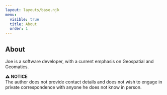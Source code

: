 ```yaml
---
layout: layouts/base.njk
menu:
  visible: true
  title: About
  order: 1
---
```


<h2 id="about">About</h2>

Joe is a software developer, with a current emphasis on Geospatial and
Geomatics.

<section class="notice">
    <b>⚠️ NOTICE</b>
    <br/>
    The author does not provide contact details and does not wish to
    engage in private correspondence with anyone he does not know in
    person.
</section>
</br>
